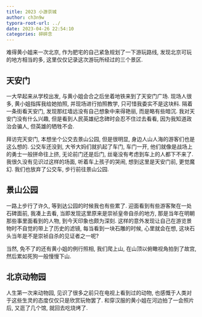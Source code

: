 ```yaml
---
title: 2023 小游京城
author: ch3n9w
typora-root-url: ../
date: 2023-04-26 22:54:10
categories: 碎碎念
---
```


难得黄小姐来一次北京, 作为肥宅的自己紧急规划了一下游玩路线, 发现北京可玩的地方相当的多, 这里仅仅记录这次游玩所经过的三个景区.

<!--more-->

## 天安门

一大早起来从学校出发, 与黄小姐会合之后坐着地铁来到了天安门广场. 现场人很多, 黄小姐指挥我给她拍照, 并现场进行拍照教学, 只可惜我委实不是这块料. 隔着一条街看天安门, 发现那红墙远没有自己想象中来得艳丽, 而是略有些暗沉. 我对天安门没有什么兴趣, 但是看到人民英雄纪念碑时会忍不住过去看看, 因为我知道政治会骗人, 但英雄的牺牲不会.

拜访完天安门, 本想坐个公交去景山公园, 但是很明显, 身边人山人海的游客们也是这么想的. 公交车还没到, 大爷大妈们就扒起了车门, 车门一开, 他们就像是战场上的勇士一般拼命往上挤, 无论前门还是后门, 丝毫没有考虑到车上的人都下不来了. 我很久没有见识过这样的场面, 听着车上孩子的哭闹, 想到这里是天安门前, 更觉魔幻. 我们也放弃了公交车, 步行前往景山公园.

## 景山公园

一路上步行了许久, 等到达公园的时候我也有些累了. 迎面看到有些游客聚在一处石碑面前, 我凑上去看, 当即发现这里原来是崇祯皇帝自杀的地方, 那是当年在明朝那些事里面看到的人物, 到今天印象也颇为深刻. 这样的意外发现让自己在游览景物时不自觉的带上了历史的滤镜, 每当看到一块石雕的时候, 心里就会在想, 这块石头当年是不是崇祯自杀的见证者之一呢?

当然, 免不了的还有黄小姐的例行照相, 我们爬上山, 在山顶以俯瞰视角拍到了故宫, 然后累如死狗一般慢慢下山.

## 北京动物园

人生第一次来动物园, 见识了很多之前只在电视上看到过的动物, 也感慨于人类对于这些生灵的态度仅仅只是欣赏玩物罢了. 和穿汉服的黄小姐在河边拍了一会照片后, 又逛了几个馆, 就回去吃烧烤了.
